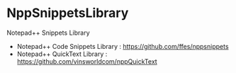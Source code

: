 # NppSnippetsLibrary
Notepad++ Snippets Library

* Notepad++ Code Snippets Library : https://github.com/ffes/nppsnippets
* Notepad++ QuickText Library : https://github.com/vinsworldcom/nppQuickText
